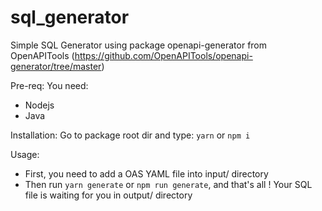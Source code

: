 # sql_generator

Simple SQL Generator using package openapi-generator from OpenAPITools (https://github.com/OpenAPITools/openapi-generator/tree/master)

Pre-req:
 You need:
 - Nodejs
 - Java


Installation:
Go to package root dir and type: `yarn` or `npm i`

Usage:
 - First, you need to add a OAS YAML file into input/ directory
 - Then run `yarn generate` or `npm run generate`, and that's all ! Your SQL file is waiting for you in output/ directory